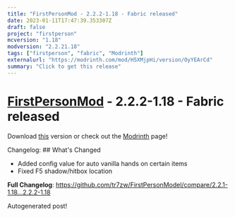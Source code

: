 ```yaml
---
title: "FirstPersonMod - 2.2.2-1.18 - Fabric released"
date: 2023-01-11T17:47:39.353307Z
draft: false
project: "firstperson"
mcversion: "1.18"
modversion: "2.2.21.18"
tags: ["firstperson", "fabric", "Modrinth"]
externalurl: "https://modrinth.com/mod/H5XMjpHi/version/OyYEArCd"
summary: "Click to get this release"
---
```

# [FirstPersonMod](/project/firstperson) - 2.2.2-1.18 - Fabric released
Download [this](https://modrinth.com/mod/H5XMjpHi/version/OyYEArCd) version or check out the [Modrinth](https://modrinth.com/mod/H5XMjpHi) page!

Changelog: ## What's Changed
* Added config value for auto vanilla hands on certain items
* Fixed F5 shadow/hitbox location

**Full Changelog**: https://github.com/tr7zw/FirstPersonModel/compare/2.2.1-1.18...2.2.2-1.18

Autogenerated post!

